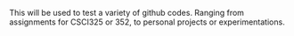 This will be used to test a variety of github codes. Ranging from assignments for CSCI325 or 352, to personal projects or experimentations.
